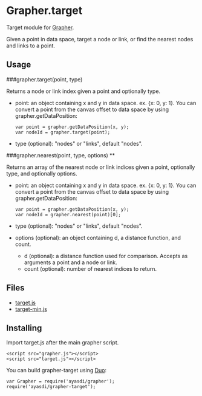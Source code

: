 Grapher.target
==============

Target module for [Grapher](https://github.com/ayasdi/grapher).

Given a point in data space, target a node or link, or find the nearest nodes and links to a point.

Usage
-----

###grapher.target(point, type)

Returns a node or link index given a point and optionally type.

  * point: an object containing x and y in data space. ex. {x: 0, y: 1}.
    You can convert a point from the canvas offset to data space by using grapher.getDataPosition:

        var point = grapher.getDataPosition(x, y);
        var nodeId = grapher.target(point);

  * type (optional): "nodes" or "links", default "nodes".

###grapher.nearest(point, type, options) **

Returns an array of the nearest node or link indices given a point, optionally type, and optionally options.

  * point: an object containing x and y in data space. ex. {x: 0, y: 1}.
    You can convert a point from the canvas offset to data space by using grapher.getDataPosition:

        var point = grapher.getDataPosition(x, y);
        var nodeId = grapher.nearest(point)[0];

  * type (optional): "nodes" or "links", default "nodes".

  * options (optional): an object containing d, a distance function, and count.
    - d (optional): a distance function used for comparison. Accepts as arguments a point and a node or link.
    - count (optional): number of nearest indices to return.


Files
-----

  * [target.js](https://raw.githubusercontent.com/ayasdi/grapher-target/master/target.js)
  * [target-min.js](https://raw.githubusercontent.com/ayasdi/grapher-target/master/target-min.js)

Installing
----------

Import target.js after the main grapher script.

    <script src="grapher.js"></script>
    <script src="target.js"></script>

You can build grapher-target using [Duo](http://duojs.org/):

    var Grapher = require('ayasdi/grapher');
    require('ayasdi/grapher-target');
